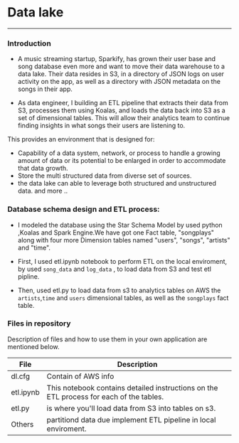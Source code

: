 # Data lake

---



### Introduction


- A music streaming startup, Sparkify, has grown their user base and song database even more and want to move their data warehouse to a data lake. Their data resides in S3, in a directory of JSON logs on user activity on the app, as well as a directory with JSON metadata on the songs in their app.




- As data engineer, I building an ETL pipeline that extracts their data from S3, processes them using Koalas, and loads the data back into S3 as a set of dimensional tables. This will allow their analytics team to continue finding insights in what songs their users are listening to.

This provides an environment that is designed for:

* Capability of a data system, network, or process to handle a growing amount of data or its potential to be enlarged in order to accommodate that data growth. 
* Store the multi structured data from diverse set of sources.
* the data lake can able to leverage both structured and unstructured data. 
and more .. 



### Database schema design and ETL process:


* I modeled the database using the Star Schema Model by used python ,Koalas and Spark Engine.We have got one Fact table, "songplays" along with four more Dimension tables named "users", "songs", "artists" and "time".


* First, I used etl.ipynb notebook to perform ETL on the local enviroment, by used `song_data` and `log_data` , to load data from S3 and test etl pipline.


* Then, used etl.py to load data from s3 to analytics tables on AWS the `artists`,`time` and `users` dimensional tables, as well as the `songplays` fact table.





### Files in repository

Description of files and how to use them in your own application are mentioned below.

| File | Description |
| ------ | ------ |
| dl.cfg |Contain of AWS info |
| etl.ipynb |This notebook contains detailed instructions on the ETL process for each of the tables.|
| etl.py | is where you'll load data from S3 into tables on s3.|
| Others |partitiond data due implement ETL pipeline in local enviroment.|





